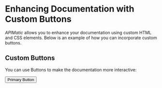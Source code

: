 # Enhancing Documentation with Custom Buttons

*APIMatic* allows you to enhance your documentation using custom HTML and CSS elements. Below is an example of how you can incorporate custom buttons.

## Custom Buttons

You can use Buttons to make the documentation more interactive:

<button type="button" class="petstore-custom-btn">Primary Button</button>
